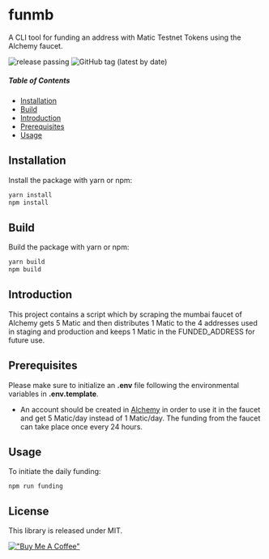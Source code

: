 # funmb
A CLI tool for funding an address with Matic Testnet Tokens using the Alchemy faucet.

![release passing](https://github.com/tmavroeid/funmb/actions/workflows/release.yml/badge.svg)
![GitHub tag (latest by date)](https://img.shields.io/github/v/tag/tmavroeid/funmb)


##### Table of Contents 
* [Installation](#installation)
* [Build](#build)
* [Introduction](#introduction)
* [Prerequisites](#prerequisites)  
* [Usage](#usage)

## <a name="installation">Installation</a>

Install the package with yarn or npm:

```bash
yarn install
npm install
```

## <a name="build">Build</a>

Build the package with yarn or npm:

```bash
yarn build
npm build
```

## <a name="introduction">Introduction</a>
This project contains a script which by scraping the mumbai faucet of Alchemy gets 5 Matic and then distributes 1 Matic to the 4 addresses used in staging and production and keeps 1 Matic in the FUNDED_ADDRESS for future use.


## <a name="prerequisites">Prerequisites</a>

Please make sure to initialize an **.env** file following the environmental variables in **.env.template**. 

- An account should be created in [Alchemy](https://www.alchemy.com) in order to use it in the faucet and get 5 Matic/day instead of 1 Matic/day. The funding from the faucet can take place once every 24 hours.


## Usage

To initiate the daily funding: 
```
npm run funding
```

## <a name="license">License</a>

This library is released under MIT.

[!["Buy Me A Coffee"](https://www.buymeacoffee.com/assets/img/custom_images/orange_img.png)](https://www.buymeacoffee.com/tmavroeid)